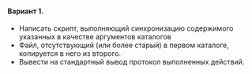 #### Вариант 1. 

* Написать скрипт, выполняющий синхронизацию содержимого указанных в качестве аргументов каталогов
* Файл, отсутствующий (или более старый) в первом каталоге, копируется в него из второго.
* Вывести на стандартный вывод протокол выполненных действий.
